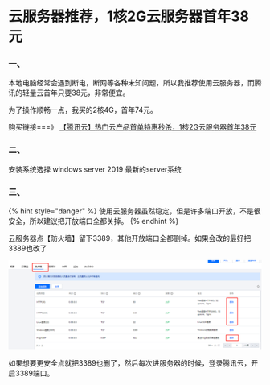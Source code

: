 # 云服务器推荐，1核2G云服务器首年38元

### 一、

本地电脑经常会遇到断电，断网等各种未知问题，所以我推荐使用云服务器，而腾讯的轻量云首年只要38元，非常便宜。

为了操作顺畅一点，我买的2核4G，首年74元。

购买链接===》 [【腾讯云】热门云产品首单特惠秒杀，1核2G云服务器首年38元](https://curl.qcloud.com/bM9iWeFf)&#x20;

### 二、

安装系统选择 windows server 2019 最新的server系统

### 三、

{% hint style="danger" %}
使用云服务器虽然稳定，但是许多端口开放，不是很安全，所以建议把开放端口全都关掉。
{% endhint %}

云服务器点【防火墙】留下3389，其他开放端口全都删掉。如果会改的最好把3389也改了

![](<../.gitbook/assets/image (2).png>)

如果想要更安全点就把3389也删了，然后每次进服务器的时候，登录腾讯云，开启3389端口。
